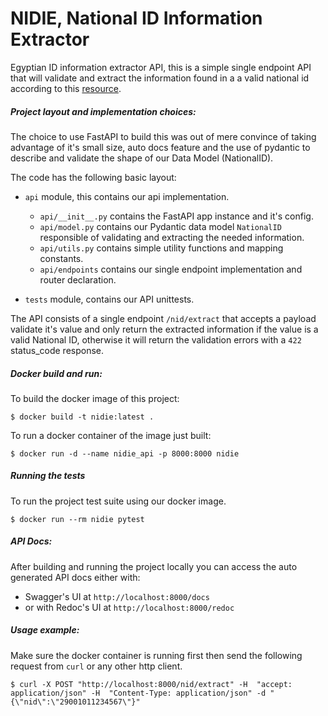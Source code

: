 # NIDIE, National ID Information Extractor

Egyptian ID information extractor API, this is a simple single endpoint API that will validate and extract the information found in a a valid national id according to this [resource](https://ar.wikipedia.org/wiki/%D8%A8%D8%B7%D8%A7%D9%82%D8%A9_%D8%A7%D9%84%D8%B1%D9%82%D9%85_%D8%A7%D9%84%D9%82%D9%88%D9%85%D9%8A_%D8%A7%D9%84%D9%85%D8%B5%D8%B1%D9%8A%D8%A9#%D9%88%D8%B5%D9%81_%D8%A7%D9%84%D8%B1%D9%82%D9%85_%D8%A7%D9%84%D9%82%D9%88%D9%85%D9%8A).

##### Project layout and implementation choices:
The choice to use FastAPI to build this was out of mere convince of taking advantage of it's small size, auto docs feature and the use of pydantic to describe and validate the shape of our Data Model (NationalID).

The code has the following basic layout:
- `api` module, this contains our api implementation.
  - `api/__init__.py` contains the FastAPI app instance and it's config.
  - `api/model.py` contains our Pydantic data model `NationalID` responsible of validating and extracting the needed information.
  - `api/utils.py` contains simple utility functions and mapping constants.
  - `api/endpoints` contains our single endpoint implementation and router declaration.

- `tests` module, contains our API unittests.

The API consists of a single endpoint `/nid/extract` that accepts a payload validate it's value and only return the extracted information if the value is a valid National ID, otherwise it will return the validation errors with a `422` status_code response.

##### Docker build and run:
To build the docker image of this project:
```
$ docker build -t nidie:latest .
```

To run a docker container of the image just built:
```
$ docker run -d --name nidie_api -p 8000:8000 nidie
```

##### Running the tests
To run the project test suite using our docker image.
```
$ docker run --rm nidie pytest
```

##### API Docs:
After building and running the project locally you can access the auto generated API docs either with:
- Swagger's UI at `http://localhost:8000/docs`
- or with Redoc's UI at `http://localhost:8000/redoc`

##### Usage example:
Make sure the docker container is running first then send the following request from `curl` or any other http client.

```
$ curl -X POST "http://localhost:8000/nid/extract" -H  "accept: application/json" -H  "Content-Type: application/json" -d "{\"nid\":\"29001011234567\"}"
```
